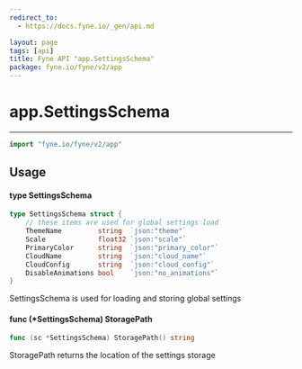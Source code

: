 ```yaml
---
redirect_to:
  - https://docs.fyne.io/_gen/api.md

layout: page
tags: [api]
title: Fyne API "app.SettingsSchema"
package: fyne.io/fyne/v2/app
---
```

# app.SettingsSchema
---
```go
import "fyne.io/fyne/v2/app"
```

## Usage

#### type SettingsSchema

```go
type SettingsSchema struct {
	// these items are used for global settings load
	ThemeName         string  `json:"theme"`
	Scale             float32 `json:"scale"`
	PrimaryColor      string  `json:"primary_color"`
	CloudName         string  `json:"cloud_name"`
	CloudConfig       string  `json:"cloud_config"`
	DisableAnimations bool    `json:"no_animations"`
}
```

SettingsSchema is used for loading and storing global settings

#### func (*SettingsSchema) StoragePath

```go
func (sc *SettingsSchema) StoragePath() string
```
StoragePath returns the location of the settings storage
